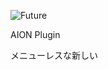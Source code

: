 ![Future](https://user-images.githubusercontent.com/77876989/128618529-c4c9abb2-3770-43ab-94bd-b4e278943649.png)

AION Plugin

メニューレスな新しい
